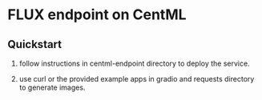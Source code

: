 # FLUX endpoint on CentML

## Quickstart

1. follow instructions in centml-endpoint directory to deploy the service. 

2. use curl or the provided example apps in gradio and requests directory to generate images. 